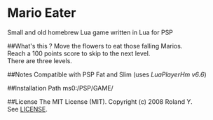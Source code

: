 Mario Eater
===========

Small and old homebrew Lua game written in Lua for PSP 


##What's this ?
Move the flowers to eat those falling Marios.<br/>
Reach a 100 points score to skip to the next level.<br/>
There are three levels.<br/>

##Notes
Compatible with PSP Fat and Slim (uses *LuaPlayerHm v6.6*)

##Installation Path
ms0:/PSP/GAME/

##License
The MIT License (MIT). Copyright (c) 2008 Roland Y.<br/>
See [LICENSE](license).



